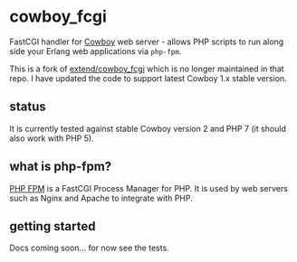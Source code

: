 cowboy_fcgi
===========

FastCGI handler for [Cowboy](https://github.com/ninenines/cowboy) web server -
allows PHP scripts to run along side your Erlang web applications via `php-fpm`.

This is a fork of [extend/cowboy_fcgi](https://github.com/extend/cowboy_fcgi)
which is no longer maintained in that repo. I have updated the code to support
latest Cowboy 1.x stable version.

status
------

It is currently tested against stable Cowboy version 2 and PHP 7 (it should
also work with PHP 5).

what is php-fpm?
----------------

[PHP FPM](https://secure.php.net/manual/en/install.fpm.php) is a FastCGI
Process Manager for PHP. It is used by web servers such as Nginx and Apache to
integrate with PHP.

getting started
---------------

Docs coming soon... for now see the tests.
